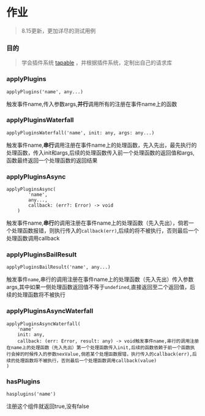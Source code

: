 # 作业

> 8.15更新，更加详尽的测试用例

### 目的

> 学会插件系统 [tapable](https://github.com/webpack/tapable) ，并根据插件系统，定制出自己的请求库


### applyPlugins

```
applyPlugins('name', any...)
```

触发事件name,传入参数args,**并行**调用所有的注册在事件name上的函数


### applyPluginsWaterfall
```
applyPluginsWaterfall('name', init: any, args: any...)
```
触发事件name,**串行**调用注册在事件name上的处理函数，先入先出，最先执行的处理函数，传入init和args,后续的处理函数传入前一个处理函数的返回值和args,函数最终返回一个处理函数的返回结果



### applyPluginsAsync

```
applyPluginsAsync(
        'name',
        any...,
        callback: (err?: Error) -> void
    )
```

触发事件name,**串行**的调用注册在事件name上的处理函数（先入先出），倘若一个处理函数报错，则执行传入的`callback(err)`,后续的将不被执行，否则最后一个处理函数调用callback


### applyPluginsBailResult

```
applyPluginsBailResult('name', any...)
```

触发事件`name`,串行的调用注册在事件name上的处理函数（先入先出）传入参数args,其中如果一侧处理函数返回值不等于`undefined`,直接返回至二个返回值，后续的处理函数将不被执行


### applyPluginsAsyncWaterfall

```
applyPluginsAsyncWaterfall(
    'name'
    init: any,
    callback: (err: Error, result: any) -> void触发事件name,串行的调用注册在name上的处理函数（先入先出）第一个处理函数传入init,后续的函数依赖于前一个函数执行会掉的时候传入的参数nexValue,倘若某个处理函数报错，执行传入的callback(err),后续的处理函数将不被执行，否则最后一个处理函数调用callback(value)
)
```

### hasPlugins
```
hasplugins('name')
```

注册这个组件就返回true,没有false